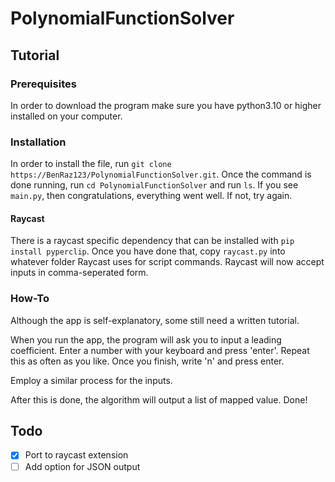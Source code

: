 # PolynomialFunctionSolver
## Tutorial
### Prerequisites
In order to download the program make sure you have python3.10 or higher installed on your computer. 
### Installation
In order to install the file, run `git clone https://BenRaz123/PolynomialFunctionSolver.git`. Once the command is done running, run `cd PolynomialFunctionSolver` and run `ls`. If you see `main.py`, then congratulations, everything went well. If not, try again.
#### Raycast
There is a raycast specific dependency that can be installed with `pip install pyperclip`. Once you have done that, copy `raycast.py` into whatever folder Raycast uses for script commands. Raycast will now accept inputs in comma-seperated form.

### How-To
Although the app is self-explanatory, some still need a written tutorial. 

When you run the app, the program will ask you to input a leading coefficient. Enter a number with your keyboard and press 'enter'. Repeat this as often as you like. Once you finish, write 'n' and press enter. 

Employ a similar process for the inputs.

After this is done, the algorithm will output a list of mapped value. Done!
## Todo

- [x]  Port to raycast extension
- [ ]  Add option for JSON output
